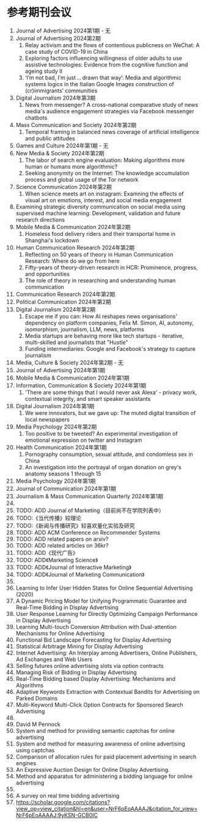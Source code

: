 # 参考期刊会议
1. Journal of Advertising 2024第1期 - 无
2. Journal of Advertising 2024第2期
    1.  Relay activism and the flows of contentious publicness on WeChat: A case study of COVID-19 in China
    2.  Exploring factors influencing willingness of older adults to use assistive technologies: Evidence from the cognitive function and ageing study II
    3.  ‘I’m not bad, I’m just … drawn that way’: Media and algorithmic systems logics in the Italian Google Images construction of (cr)immigrants’ communities
3.  Digital Journalism 2024年第3期
    1.  News from messenger? A cross-national comparative study of news media's audience engagement strategies via Facebook messenger chatbots
4.  Mass Communication and Society 2024年第2期
    1.  Temporal framing in balanced news coverage of artificial intelligence and public attitudes
5.  Games and Culture 2024年第1期 - 无
6.  New Media & Society 2024年第2期
    1.  The labor of search engine evaluation: Making algorithms more human or humans more algorithmic?
    2.  Seeking anonymity on the Internet: The knowledge accumulation process and global usage of the Tor network
7.  Science Communication 2024年第2期
    1.  When science meets art on instagram: Examning the effects of visual art on emotions, interest, and social media engagement
8.  Examining strategic diversity communication on social media using supervised machine learning: Development, validation and future research directions
9.  Mobile Media & Communication 2024年第2期
    1.  Homeless food delivery riders and their transportal home in Shanghai's lockdown
10. Human Communication Research 2024年第2期
    1.  Reflecting on 50 years of theory in Human Communication Research: Where do we go from here
    2.  Fifty-years of theory-driven research in HCR: Prominence, progress, and opportunities
    3.  The role of theory in researching and understanding human communication
11. Communication Research 2024年第2期
12. Political Communication 2024年第2期
13. Digital Journalism 2024年第2期
    1.  Escape me if you can: How AI reshapes news organisations' dependency on platform companies, Felix M. Simon, AI, autonomy, isomorphism, journalism, LLM, news, platforms
    2.  Media startups are behaving more like tech startups - iterative, multi-skilled and journalists that "Hustle"
    3.  Funding intermediaries: Google and Facebook's strategy to capture journalism
14. Media, Culture & Society 2024年第2期 - 无
15. Journal of Advertising 2024年第1期
16. Mobile Media & Communication 2024年第1期
17. Information, Communication & Society 2024年第1期
    1.  'There are some things that I would never ask Alexa' - privacy work, contextual integrity, and smart speaker assistants
18. Digital Journalism 2024年第1期
    1.  We were innovators, but we gave up: The muted digital transition of local newspapers
19. Media Psychology 2024年第2期
    1.  Too positive to be tweeted? An experimental investigation of emotional expression on twitter and Instagram
20. Health Communication 2024年第1期
    1.  Pornography consumption, sexual attitude, and condomless sex in China
    2.  An investigation into the portrayal of organ donation on grey's anatomy seasons 1 through 15
21. Media Psychology 2024年第1期
22. Journal of Communication 2024年第1期
23. Journalism & Mass Communication Quarterly 2024年第1期
24. 
25. TODO: ADD Journal of Marketing（目前尚不在学院列表中）
26. TODO:《当代传播》较理论
27. TODO:《新闻与传播研究》较喜欢量化实验及研究
28. TODO: ADD ACM Conference on Recommender Systems
29. TODO: ADD related papers on arxiv?
30. TODO: ADD related articles on 36kr?
31. TODO: ADD《现代广告》
32. TODO: ADD《Marketing Science》
33. TODO: ADD《Journal of Interactive Marketing》
34. TODO: ADD《Journal of Marketing Communication》
35. 
36. Learning to Infer User Hidden States for Online Sequential Advertising (2020)
37. A Dynamic Pricing Model for Unifying Programmatic Guarantee and Real-Time Bidding in Display Advertising
38. User Response Learning for Directly Optimizing Campaign Performance in Display Advertising
39. Learning Multi-touch Conversion Attribution with Dual-attention Mechanisms for Online Advertising
40. Functional Bid Landscape Forecasting for Display Advertising
41. Statistical Arbitrage Mining for Display Advertising
42. Internet Advertising: An Interplay among Advertisers, Online Publishers, Ad Exchanges and Web Users
43. Selling futures online advertising slots via option contracts
44. Managing Risk of Bidding in Display Advertising
45. Real-Time Bidding based Display Advertising: Mechanisms and Algorithms
46. Adaptive Keywords Extraction with Contextual Bandits for Advertising on Parked Domains
47. Multi-Keyword Multi-Click Option Contracts for Sponsored Search Advertising
48. 
49.  David M Pennock
50.  System and method for providing semantic captchas for online advertising
51.  System and method for measuring awareness of online advertising using captchas
52.  Comparison of allocation rules for paid placement advertising in search engines
53.  An Expressive Auction Design for Online Display Advertising.
54.  Method and apparatus for administering a bidding language for online advertising
55.  
56.  A survey on real time bidding advertising
57.  https://scholar.google.com/citations?view_op=view_citation&hl=en&user=NrF6pEoAAAAJ&citation_for_view=NrF6pEoAAAAJ:9yKSN-GCB0IC